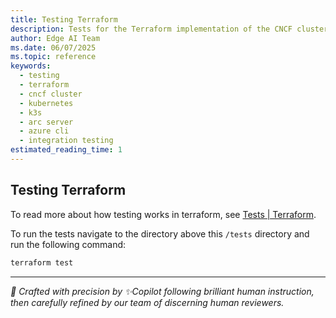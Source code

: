 ```yaml
---
title: Testing Terraform
description: Tests for the Terraform implementation of the CNCF cluster component
author: Edge AI Team
ms.date: 06/07/2025
ms.topic: reference
keywords:
  - testing
  - terraform
  - cncf cluster
  - kubernetes
  - k3s
  - arc server
  - azure cli
  - integration testing
estimated_reading_time: 1
---
```


## Testing Terraform

To read more about how testing works in terraform, see [Tests | Terraform](https://developer.hashicorp.com/terraform/language/tests).

To run the tests navigate to the directory above this `/tests` directory and run the following command:

```sh
terraform test
```

---

<!-- markdownlint-disable MD036 -->
*🤖 Crafted with precision by ✨Copilot following brilliant human instruction,
then carefully refined by our team of discerning human reviewers.*
<!-- markdownlint-enable MD036 -->
